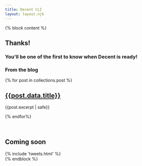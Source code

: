 ```yaml
---
title: Decent CLI
layout: layout.njk
---
```


{% block content %}
<section class="call-to-action1 text-white1 text-left">
  <div class="container">
    <div class="row mt-5 mb-5">
      <div class="col-lg-12 mx-auto">
        <h1 class="display-1">Thanks!</h1>
        <h3 class="">You'll be one of the first to know when Decent is ready!</h3>
      </div>
    </div>
    <div class="row mt-5 mb-5">
      <div class="col-lg-12 mx-auto">
        <h3>From the blog</h3>
        {% for post in collections.post %}
          <h1 class="title display-4 mt-5"><a href="{{post.url}}">{{post.data.title}}</a></h1>
          <p>{{post.excerpt | safe}}</p>
        {% endfor%}
      </div>
    </div>
    <br>
    <br>
    <div class="row mt-5">
      <div class="col-lg-7 mx-auto mb-5 text-center">
        <h1>Coming soon</h1>
        {% include 'tweets.html' %}
      </div>
    </div>
  </div>
</section>
{% endblock %}